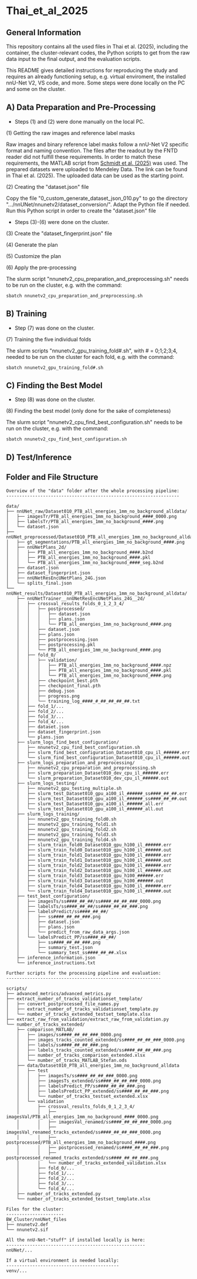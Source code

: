 # Thai_et_al_2025

## General Information 

This repository contains all the used files in Thai et al.
(2025), including the container, the cluster-relevant codes,
the Python scripts to get from the raw data input to the
final output, and the evaluation scripts.

This README gives detailed instructions for reproducing the
study and requires an already functioning setup, e.g. virtual
enviroment, the installed nnU-Net V2, VS code, and more.
Some steps were done locally on the PC and some on the cluster.

## A) Data Preparation and Pre-Processing
- Steps (1) and (2) were done manually on the local PC.

(1) Getting the raw images and reference label masks

Raw images and binary reference label masks follow a nnU-Net V2
specific format and naming convention. The files after the readout
by the FNTD reader did not fulfill these requirements. In order to
match these requirements, the MATLAB script from [Schmidt et al.
(2025)](https://doi.org/10.1002/mp.17799) was used. The prepared
datasets were uploaded to Mendeley Data. The link can be found in
Thai et al. (2025). The uploaded data can be used as the starting
point.

(2) Creating the "dataset.json" file

Copy the file "0_custom_generate_dataset_json_010.py"
to go the directory ".../nnUNet/nnunetv2/dataset_conversion/".
Adapt the Python file if needed.
Run this Python script in order to create the "dataset.json" file 

- Steps (3)-(6) were done on the cluster.

(3) Create the "dataset_fingerprint.json" file

(4) Generate the plan

(5) Customize the plan

(6) Apply the pre-processing

The slurm script "nnunetv2_cpu_preparation_and_preprocessing.sh"
needs to be run on the cluster, e.g. with the command:
```
sbatch nnunetv2_cpu_preparation_and_preprocessing.sh
```

## B) Training
- Step (7) was done on the cluster.

(7) Training the five individual folds

The slurm scripts "nnunetv2_gpu_training_fold#.sh", with # = 0;1;2;3;4,
needed to be run on the cluster for each fold, e.g. with the command:
```
sbatch nnunetv2_gpu_training_fold#.sh
```

## C) Finding the Best Model
- Step (8) was done on the cluster.

(8) Finding the best model (only done for the sake of completeness)

The slurm script "nnunetv2_cpu_find_best_configuration.sh"
needs to be run on the cluster, e.g. with the command:
```
sbatch nnunetv2_cpu_find_best_configuration.sh
```

## D) Test/Inference




## Folder and File Structure

```text
Overview of the "data" folder after the whole processing pipeline: 
------------------------------------------------------------------

data/
├── nnUNet_raw/Dataset010_PTB_all_energies_1mm_no_background_alldata/
│   ├── imagesTr/PTB_all_energies_1mm_no_background_####_0000.png
│   ├── labelsTr/PTB_all_energies_1mm_no_background_####.png
│   └── dataset.json
├── nnUNet_preprocessed/Dataset010_PTB_all_energies_1mm_no_background_alldata/
│   ├── gt_segmentations/PTB_all_energies_1mm_no_background_####.png
│   ├── nnUNetPlans_2d/
│   │   ├── PTB_all_energies_1mm_no_background_####.b2nd
│   │   ├── PTB_all_energies_1mm_no_background_####.pkl
│   │   └── PTB_all_energies_1mm_no_background_####_seg.b2nd
│   ├── dataset.json
│   ├── dataset_fingerprint.json
│   ├── nnUNetResEncUNetPlans_24G.json
│   └── splits_final.json
└── nnUNet_results/Dataset010_PTB_all_energies_1mm_no_background_alldata/
    ├── nnUNetTrainer__nnUNetResEncUNetPlans_24G__2d/
    │   ├── crossval_results_folds_0_1_2_3_4/
    │   │   ├── postprocessed/
    │   │   │   ├── dataset.json
    │   │   │   ├── plans.json
    │   │   │   └── PTB_all_energies_1mm_no_background_####.png
    │   │   ├── dataset.json
    │   │   ├── plans.json
    │   │   ├── postprocessing.json     
    │   │   ├── postprocessing.pkl                
    │   │   └── PTB_all_energies_1mm_no_background_####.png 
    │   ├── fold_0/
    │   │   ├── validation/
    │   │   │   ├── PTB_all_energies_1mm_no_background_####.npz
    │   │   │   ├── PTB_all_energies_1mm_no_background_####.pkl
    │   │   │   └── PTB_all_energies_1mm_no_background_####.png
    │   │   ├── checkpoint_best.pth
    │   │   ├── checkpoint_final.pth
    │   │   ├── debug.json     
    │   │   ├── progress.png                  
    │   │   └── training_log_####_#_##_##_##_##.txt      
    │   ├── fold_1/...
    │   ├── fold_2/...
    │   ├── fold_3/...
    │   ├── fold_4/...
    │   ├── dataset.json
    │   ├── dataset_fingerprint.json
    │   └── plans.json
    ├── slurm_logs_find_best_configuration/
    │   ├── nnunetv2_cpu_find_best_configuration.sh
    │   ├── slurm_find_best_configuration_Dataset010_cpu_il_######.err
    │   └── slurm_find_best_configuration_Dataset010_cpu_il_######.out                                   
    ├── slurm_logs_preparation_and_preprocessing/
    │   ├── nnunetv2_cpu_preparation_and_preprocessing.sh
    │   ├── slurm_preparation_Dataset010_dev_cpu_il_######.err
    │   └── slurm_preparation_Dataset010_dev_cpu_il_######.out                                   
    ├── slurm_logs_testing/
    │   ├── nnunetv2_gpu_testing_multiple.sh
    │   ├── slurm_test_Dataset010_gpu_a100_il_######_ss####_##_##.err
    │   ├── slurm_test_Dataset010_gpu_a100_il_######_ss####_##_##.out    
    │   ├── slurm_test_Dataset010_gpu_a100_il_######_all.err 
    │   └── slurm_test_Dataset010_gpu_a100_il_######_all.out                                  
    ├── slurm_logs_training/
    │   ├── nnunetv2_gpu_training_fold0.sh
    │   ├── nnunetv2_gpu_training_fold1.sh
    │   ├── nnunetv2_gpu_training_fold2.sh
    │   ├── nnunetv2_gpu_training_fold3.sh
    │   ├── nnunetv2_gpu_training_fold4.sh
    │   ├── slurm_train_fold0_Dataset010_gpu_h100_il_######.err
    │   ├── slurm_train_fold0_Dataset010_gpu_h100_il_######.out                    
    │   ├── slurm_train_fold1_Dataset010_gpu_h100_il_######.err
    │   ├── slurm_train_fold1_Dataset010_gpu_h100_il_######.out 
    │   ├── slurm_train_fold2_Dataset010_gpu_h100_il_######.err
    │   ├── slurm_train_fold2_Dataset010_gpu_h100_il_######.out 
    │   ├── slurm_train_fold3_Dataset010_gpu_h100_######.err
    │   ├── slurm_train_fold3_Dataset010_gpu_h100_######.out
    │   ├── slurm_train_fold4_Dataset010_gpu_h100_il_######.err     
    │   └── slurm_train_fold4_Dataset010_gpu_h100_il_######.out                                    
    ├── test_best_configuration/
    │   ├── imagesTs/ss####_##_##/ss####_##_##_###_0000.png
    │   ├── labelsTs/ss####_##_##/ss####_##_##_###.png
    │   ├── labelsPredict/ss####_##_##/
    │   │   ├── ss####_##_##_###.png
    │   │   ├── dataset.json    
    │   │   ├── plans.json
    │   │   └── predict_from_raw_data_args.json
    │   └── labelsPredict_PP/ss####_##_##/
    │       ├── ss####_##_##_###.png
    │       ├── summary_test.json     
    │       └── summary_test_ss####_##_##.xlsx
    ├── inference_information.json        
    └── inference_instructions.txt

Further scripts for the processing pipeline and evaluation:
-----------------------------------------------------------

scripts/
├── advanced_metrics/advanced_metrics.py
├── extract_number_of_tracks_validationset_template/
│   ├── convert_postprocessed_file_names.py
│   ├── extract_number_of_tracks_validationset_template.py
│   └── number_of_tracks_extended_testset_template.xlsx
├── extract_raw_from_validation/extract_raw_from_validation.py
└── number_of_tracks_extended/
    ├── comparison_MATLAB/
    │   ├── images/ss####_##_##_###_0000.png
    │   ├── images_tracks_counted_extended/ss####_##_##_###_0000.png
    │   ├── labels/ss####_##_##_###.png
    │   ├── labels_tracks_counted_extended/ss####_##_##_###.png
    │   ├── number_of_tracks_comparison_extended.xlsx
    │   └── number_of_tracks_MATLAB_Stefan.ods
    ├── data/Dataset010_PTB_all_energies_1mm_no_background_alldata
    │   ├── test
    │   │   ├── imagesTs/ss####_##_##_###_0000.png
    │   │   ├── imagesTs_extended/ss####_##_##_###_0000.png
    │   │   ├── labelsPredict_PP/ss####_##_##_###.png
    │   │   ├── labelsPredict_PP_extended/ss####_##_##_###.png
    │   │   └── number_of_tracks_testset_extended.xlsx
    │   └── validation
    │       ├── crossval_results_folds_0_1_2_3_4/
    │       │   ├── imagesVal/PTB_all_energies_1mm_no_background_####_0000.png
    │       │   ├── imagesVal_renamed/ss####_##_##_###_0000.png
    │       │   ├── imagesVal_renamed_tracks_extended/ss####_##_##_###_0000.png
    │       │   ├── postprocessed/PTB_all_energies_1mm_no_background_####.png
    │       │   ├── postprocessed_renamed/ss####_##_##_###.png
    │       │   ├── postprocessed_renamed_tracks_extended/ss####_##_##_###.png
    │       │   └── number_of_tracks_extended_validation.xlsx
    │       ├── fold_0/...
    │       ├── fold_1/...
    │       ├── fold_2/...
    │       ├── fold_3/...
    │       └── fold_4/...
    ├── number_of_tracks_extended.py
    └── number_of_tracks_extended_testset_template.xlsx

Files for the cluster:
----------------------
BW_Cluster/nnUNet_files
├── nnunetv2.def
└── nnunetv2.sif

All the nnU-Net-"stuff" if installed locally is here:
----------------------------------------------------- 
nnUNet/...

If a virtual environment is needed locally:
-------------------------------------------
venv/...
```
